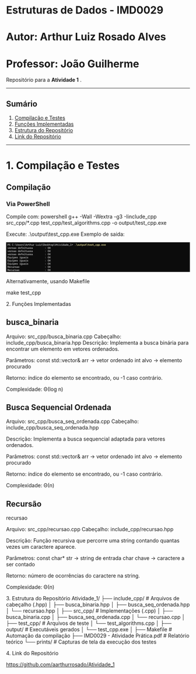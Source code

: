 # Estruturas de Dados - IMD0029
# Autor: Arthur Luiz Rosado Alves
# Professor: João Guilherme

Repositório para a **Atividade 1** .  

---

##  Sumário
1. [Compilação e Testes](#c1)  
2. [Funções Implementadas](#c2)  
3. [Estrutura do Repositório](#c3)  
4. [Link do Repositório](#c4)  

---

# <a name="c1"></a>1. Compilação e Testes
## Compilação
###  Via PowerShell
Compile com:
powershell
g++ -Wall -Wextra -g3 -Iinclude_cpp src_cpp/*.cpp test_cpp/test_algorithms.cpp -o output/test_cpp.exe

Execute: 
.\output\test_cpp.exe
Exemplo de saida:

<img src="saida_terminal.png" alt="Execução dos testes">

Alternativamente, usando Makefile

make test_cpp

<a name="c2"></a>2. Funções Implementadas

## busca_binaria

Arquivo: src_cpp/busca_binaria.cpp
Cabeçalho: include_cpp/busca_binaria.hpp
Descrição: Implementa a busca binária para encontrar um elemento em vetores ordenados.

Parâmetros:
const std::vector<int>& arr → vetor ordenado
int alvo → elemento procurado

Retorno: índice do elemento se encontrado, ou -1 caso contrário.

Complexidade: Θ(log n)

## Busca Sequencial Ordenada 

Arquivo: src_cpp/busca_seq_ordenada.cpp
Cabeçalho: include_cpp/busca_seq_ordenada.hpp

Descrição: Implementa a busca sequencial adaptada para vetores ordenados.

Parâmetros:
const std::vector<int>& arr → vetor ordenado
int alvo → elemento procurado

Retorno: índice do elemento se encontrado, ou -1 caso contrário.

Complexidade: Θ(n)

## Recursão 
recursao

Arquivo: src_cpp/recursao.cpp
Cabeçalho: include_cpp/recursao.hpp

Descrição: Função recursiva que percorre uma string contando quantas vezes um caractere aparece.

Parâmetros:
const char* str → string de entrada
char chave → caractere a ser contado

Retorno: número de ocorrências do caractere na string.

Complexidade: Θ(n)

<a name="c3"></a>3. Estrutura do Repositório
Atividade_1/
├── include_cpp/        # Arquivos de cabeçalho (.hpp)
│   ├── busca_binaria.hpp
│   ├── busca_seq_ordenada.hpp
│   └── recursao.hpp
│
├── src_cpp/            # Implementações (.cpp)
│   ├── busca_binaria.cpp
│   ├── busca_seq_ordenada.cpp
│   └── recursao.cpp
│
├── test_cpp/           # Arquivos de teste
│   └── test_algorithms.cpp
│
├── output/             # Executáveis gerados
│   └── test_cpp.exe
│
├── Makefile            # Automação da compilação
├── IMD0029 - Atividade Prática.pdf   # Relatório teórico
└── prints/             # Capturas de tela da execução dos testes

<a name="c4"></a>4. Link do Repositório

https://github.com/aarthurrosado/Atividade_1


